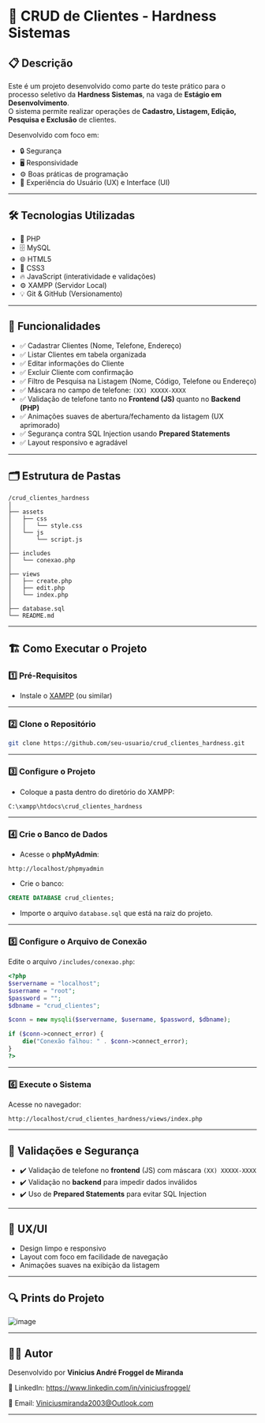 
# 🚀 CRUD de Clientes - Hardness Sistemas

## 📋 Descrição

Este é um projeto desenvolvido como parte do teste prático para o processo seletivo da **Hardness Sistemas**, na vaga de **Estágio em Desenvolvimento**.  
O sistema permite realizar operações de **Cadastro, Listagem, Edição, Pesquisa e Exclusão** de clientes.

Desenvolvido com foco em:

- 🔒 Segurança
- 🖥️ Responsividade
- ⚙️ Boas práticas de programação
- 🎨 Experiência do Usuário (UX) e Interface (UI)

---

## 🛠️ Tecnologias Utilizadas

- 🐘 PHP 
- 🗄️ MySQL
- 🌐 HTML5
- 🎨 CSS3
- 🔥 JavaScript (interatividade e validações)
- ⚙️ XAMPP (Servidor Local)
- 💡 Git & GitHub (Versionamento)

---

## 🎯 Funcionalidades

- ✅ Cadastrar Clientes (Nome, Telefone, Endereço)
- ✅ Listar Clientes em tabela organizada
- ✅ Editar informações do Cliente
- ✅ Excluir Cliente com confirmação
- ✅ Filtro de Pesquisa na Listagem (Nome, Código, Telefone ou Endereço)
- ✅ Máscara no campo de telefone: `(XX) XXXXX-XXXX`
- ✅ Validação de telefone tanto no **Frontend (JS)** quanto no **Backend (PHP)**
- ✅ Animações suaves de abertura/fechamento da listagem (UX aprimorado)
- ✅ Segurança contra SQL Injection usando **Prepared Statements**
- ✅ Layout responsivo e agradável

---

## 🗂️ Estrutura de Pastas

```
/crud_clientes_hardness
│
├── assets
│   ├── css
│   │   └── style.css
│   └── js
│       └── script.js
│
├── includes
│   └── conexao.php
│
├── views
│   ├── create.php
│   ├── edit.php
│   └── index.php
│
├── database.sql
└── README.md
```

---

## 🏗️ Como Executar o Projeto

### 1️⃣ Pré-Requisitos

- Instale o [XAMPP](https://www.apachefriends.org/pt_br/index.html) (ou similar)

---

### 2️⃣ Clone o Repositório

```bash
git clone https://github.com/seu-usuario/crud_clientes_hardness.git
```

---

### 3️⃣ Configure o Projeto

- Coloque a pasta dentro do diretório do XAMPP:

```
C:\xampp\htdocs\crud_clientes_hardness
```

---

### 4️⃣ Crie o Banco de Dados

- Acesse o **phpMyAdmin**:

```
http://localhost/phpmyadmin
```

- Crie o banco:

```sql
CREATE DATABASE crud_clientes;
```

- Importe o arquivo `database.sql` que está na raiz do projeto.

---

### 5️⃣ Configure o Arquivo de Conexão

Edite o arquivo `/includes/conexao.php`:

```php
<?php
$servername = "localhost";
$username = "root";
$password = "";
$dbname = "crud_clientes";

$conn = new mysqli($servername, $username, $password, $dbname);

if ($conn->connect_error) {
    die("Conexão falhou: " . $conn->connect_error);
}
?>
```

---

### 6️⃣ Execute o Sistema

Acesse no navegador:

```
http://localhost/crud_clientes_hardness/views/index.php
```

---

## 🔐 Validações e Segurança

- ✔️ Validação de telefone no **frontend** (JS) com máscara `(XX) XXXXX-XXXX`
- ✔️ Validação no **backend** para impedir dados inválidos
- ✔️ Uso de **Prepared Statements** para evitar SQL Injection

---

## 🎨 UX/UI

- Design limpo e responsivo
- Layout com foco em facilidade de navegação
- Animações suaves na exibição da listagem

---

## 🔍 Prints do Projeto

![image](https://github.com/user-attachments/assets/ff5b7b36-0d80-4216-a74b-07f3398a2a3a)


---

## 👨‍💻 Autor

Desenvolvido por **Vinicius André Froggel de Miranda** 
 
🚀 LinkedIn: https://www.linkedin.com/in/viniciusfroggel/ 

📧 Email: Viniciusmiranda2003@Outlook.com

---


